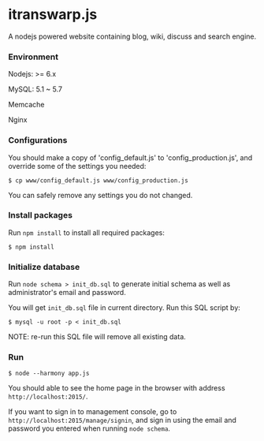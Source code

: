 itranswarp.js
=============

A nodejs powered website containing blog, wiki, discuss and search engine.

### Environment

Nodejs: >= 6.x

MySQL: 5.1 ~ 5.7

Memcache

Nginx

### Configurations

You should make a copy of 'config_default.js' to 'config_production.js', and override some of the settings you needed:

    $ cp www/config_default.js www/config_production.js

You can safely remove any settings you do not changed.

### Install packages

Run `npm install` to install all required packages:

    $ npm install

### Initialize database

Run `node schema > init_db.sql` to generate initial schema as well as administrator's email and password.

You will get `init_db.sql` file in current directory. Run this SQL script by:

    $ mysql -u root -p < init_db.sql

NOTE: re-run this SQL file will remove all existing data.

### Run

    $ node --harmony app.js

You should able to see the home page in the browser with address `http://localhost:2015/`.

If you want to sign in to management console, go to `http://localhost:2015/manage/signin`, and sign in using the email and password you entered when running `node schema`.
